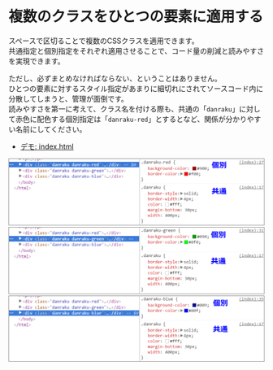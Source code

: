 # 複数のクラスをひとつの要素に適用する

スペースで区切ることで複数のCSSクラスを適用できます。  
共通指定と個別指定をそれぞれ適用させることで、コード量の削減と読みやすさを実現できます。

ただし、必ずまとめなければならない、ということはありません。  
ひとつの要素に対するスタイル指定があまりに細切れにされてソースコード内に分散してしまうと、管理が面倒です。  
読みやすさを第一に考えて、クラス名を付ける際も、共通の「`danraku`」に対して赤色に配色する個別指定は「`danraku-red`」とするとなど、関係が分かりやすい名前にしてください。

- [デモ: index.html](http://sutara79.github.io/demo-multicss/)

![](001.png)
![](002.png)
![](003.png)
